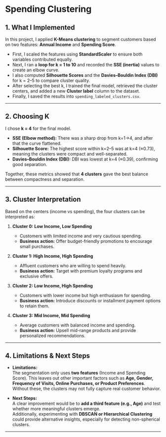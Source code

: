#  Spending Clustering

## 1. What I Implemented  
In this project, I applied **K-Means clustering** to segment customers based on two features: **Annual Income** and **Spending Score**.  

- First, I scaled the features using **StandardScaler** to ensure both variables contributed equally.  
- Next, I ran a **loop for k = 1 to 10** and recorded the **SSE (inertia)** values to create an elbow curve.  
- I also computed **Silhouette Scores** and the **Davies–Bouldin Index (DBI)** for k = 2–5 to compare cluster quality.  
- After selecting the best k, I trained the final model, retrieved the cluster centers, and added a new **Cluster label** column to the dataset.  
- Finally, I saved the results into `spending_labeled_clusters.csv`.  

---

## 2. Choosing K  
I chose **k = 4** for the final model.  

- **SSE (Elbow method):** There was a sharp drop from k=1→4, and after that the curve flattened.  
- **Silhouette Score:** The highest score within k=2–5 was at k=4 (≈0.73), meaning the clusters were compact and well-separated.  
- **Davies–Bouldin Index (DBI):** DBI was lowest at k=4 (≈0.39), confirming good separation.  

Together, these metrics showed that **4 clusters** gave the best balance between compactness and separation.  

---

## 3. Cluster Interpretation  
Based on the centers (income vs spending), the four clusters can be interpreted as:  

1. **Cluster 0: Low Income, Low Spending**  
   - Customers with limited income and very cautious spending.  
   - **Business action:** Offer budget-friendly promotions to encourage small purchases.  

2. **Cluster 1: High Income, High Spending**  
   - Affluent customers who are willing to spend heavily.  
   - **Business action:** Target with premium loyalty programs and exclusive offers.  

3. **Cluster 2: Low Income, High Spending**  
   - Customers with lower income but high enthusiasm for spending.  
   - **Business action:** Introduce discounts or installment payment options to retain them.  

4. **Cluster 3: Mid Income, Mid Spending**  
   - Average customers with balanced income and spending.  
   - **Business action:** Upsell mid-range products and provide personalized recommendations.  

---

## 4. Limitations & Next Steps  
- **Limitations:**  
  The segmentation only uses **two features** (Income and Spending Score). This leaves out other important factors such as **Age, Gender, Frequency of Visits, Online Purchases, or Product Preferences**. Without these, the clusters may not fully capture real customer behavior.  

- **Next Steps:**  
  A clear improvement would be to **add a third feature (e.g., Age)** and test whether more meaningful clusters emerge.  
  Additionally, experimenting with **DBSCAN or Hierarchical Clustering** could provide alternative insights, especially for detecting non-spherical clusters.  

---